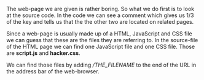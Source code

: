 The web-page we are given is rather boring.
So what we do first is to look at the source code.
In the code we can see a comment which gives us 1/3 of the key and tells us that the the other two are located on related pages.

Since a web-page is usually made up of a HTML, JavaScript and CSS file we can guess that these are the files they are referring to.
In the source-file of the HTML page we can find one JavaScript file and one CSS file.
Those are **script.js** and **hacker.css**.

We can find those files by adding */THE_FILENAME* to the end of the URL in the address bar of the web-browser.
